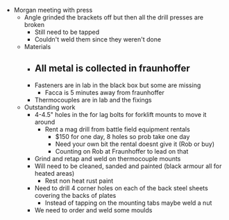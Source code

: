 - Morgan meeting with press
	- Angle grinded the brackets off but then all the drill presses are broken
		- Still need to be tapped
		- Couldn't weld them since they weren't done
	- Materials
		- All metal is collected in fraunhoffer
			-
		- Fasteners are in lab in the black box but some are missing
			- Facca is 5 minutes away from fraunhoffer
		- Thermocouples are in lab and the fixings
	- Outstanding work
		- 4-4.5" holes in the for lag bolts for forklift mounts to move it around
			- Rent a mag drill from battle field equipment rentals
				- $150 for one day, 8 holes so prob take one day
				- Need your own bit the rental doesnt give it (Rob or buy)
				- Counting on Rob at Fraunhoffer to lead on that
		- Grind and retap and weld on thermocouple mounts
		- Will need to be cleaned, sanded and painted (black armour all for heated areas)
			- Rest non heat rust paint
		- Need to drill 4 corner holes on each of the back steel sheets covering the backs of plates
			- Instead of tapping on the mounting tabs maybe weld a nut
		- We need to order and weld some moulds
